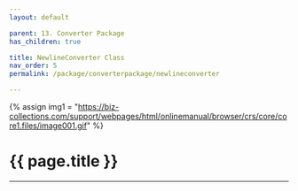 ```yaml
---
layout: default

parent: 13. Converter Package
has_children: true

title: NewlineConverter Class
nav_order: 5
permalink: /package/converterpackage/newlineconverter

---
```

{% assign img1 = "https://biz-collections.com/support/webpages/html/onlinemanual/browser/crs/core/core1.files/image001.gif" %}

# {{ page.title }}

---
